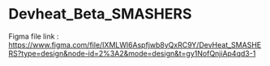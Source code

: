 # Devheat_Beta_SMASHERS
Figma file link : https://www.figma.com/file/IXMLWl6Aspfjwb8yQxRC9Y/DevHeat_SMASHERS?type=design&node-id=2%3A2&mode=design&t=gy1NofQnjiAp4qd3-1
